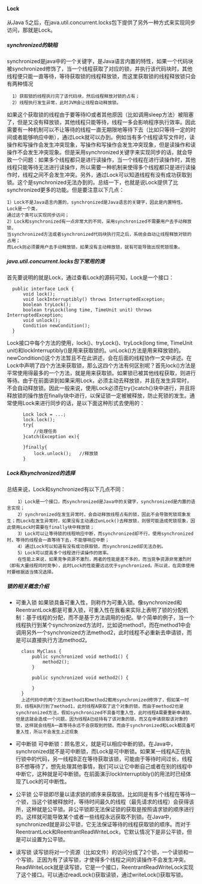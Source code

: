 #### Lock
从Java 5之后，在java.util.concurrent.locks包下提供了另外一种方式来实现同步访问，那就是Lock。
##### synchronized的缺陷
synchronized是java中的一个关键字，是Java语言内置的特性，如果一个代码块被synchronized修饰了，当一个线程获取了对应的锁，并执行该代码块时，其他线程便只能一直等待，等待获取锁的线程释放锁，而这里获取锁的线程释放锁只会有两种情况

      1）获取锁的线程执行完了该代码块，然后线程释放对锁的占有；
      2）线程执行发生异常，此时JVM会让线程自动释放锁。
如果这个获取锁的线程由于要等待IO或者其他原因（比如调用sleep方法）被阻塞了，但是又没有释放锁，其他线程只能等待，线程一多会影响程序执行效率。因此需要有一种机制可以不让等待的线程一直无期限地等待下去（比如只等待一定的时间或者能够响应中断），通过Lock就可以办到。例如当有多个线程读写文件时，读操作和写操作会发生冲突现象，写操作和写操作会发生冲突现象，但是读操作和读操作不会发生冲突现象。但是采用synchronized关键字来实现同步的话，就会导致一个问题：如果多个线程都只是进行读操作，当一个线程在进行读操作时，其他线程只能等待无法进行读操作，所以需要一种机制来使得多个线程都只是进行读操作时，线程之间不会发生冲突。另外，通过Lock可以知道线程有没有成功获取到锁。这个是synchronized无法办到的。总结一下，也就是说Lock提供了比synchronized更多的功能。但是要注意以下几点：

    1）Lock不是Java语言内置的，synchronized是Java语言的关键字，因此是内置特性。Lock是一个类，
    通过这个类可以实现同步访问；
    2）Lock和synchronized有一点非常大的不同，采用synchronized不需要用户去手动释放锁，
    当synchronized方法或者synchronized代码块执行完之后，系统会自动让线程释放对锁的占用；
    而Lock则必须要用户去手动释放锁，如果没有主动释放锁，就有可能导致出现死锁现象。
##### java.util.concurrent.locks包下常用的类
首先要说明的就是Lock，通过查看Lock的源码可知，Lock是一个接口：

      public interface Lock {
          void lock();
          void lockInterruptibly() throws InterruptedException;
          boolean tryLock();
          boolean tryLock(long time, TimeUnit unit) throws InterruptedException;
          void unlock();
          Condition newCondition();
      }
      
Lock接口中每个方法的使用，lock()、tryLock()、tryLock(long time, TimeUnit unit)和lockInterruptibly()是用来获取锁的。unLock()方法是用来释放锁的。newCondition()这个方法暂且不在此讲述，会在后面的线程协作一文中讲述。在Lock中声明了四个方法来获取锁，那么这四个方法有何区别呢？首先lock()方法是平常使用得最多的一个方法，就是用来获取锁。如果锁已被其他线程获取，则进行等待。由于在前面讲到如果采用Lock，必须主动去释放锁，并且在发生异常时，不会自动释放锁。因此一般来说，使用Lock必须在try{}catch{}块中进行，并且将释放锁的操作放在finally块中进行，以保证锁一定被被释放，防止死锁的发生。通常使用Lock来进行同步的话，是以下面这种形式去使用的： 

          Lock lock = ...;
          lock.lock();
          try{
              //处理任务
          }catch(Exception ex){

          }finally{
              lock.unlock();   //释放锁
          }
          
##### Lock和synchronized的选择

总结来说，Lock和synchronized有以下几点不同：

        1）Lock是一个接口，而synchronized是Java中的关键字，synchronized是内置的语言实现；
        2）synchronized在发生异常时，会自动释放线程占有的锁，因此不会导致死锁现象发生；而Lock在发生异常时，如果没有主动通过unLock()去释放锁，则很可能造成死锁现象，因此使用Lock时需要在finally块中释放锁；
        3）Lock可以让等待锁的线程响应中断，而synchronized却不行，使用synchronized时，等待的线程会一直等待下去，不能够响应中断；
        4）通过Lock可以知道有没有成功获取锁，而synchronized却无法办到。
        5）Lock可以提高多个线程进行读操作的效率。
        在性能上来说，如果竞争资源不激烈，两者的性能是差不多的，而当竞争资源非常激烈时（即有大量线程同时竞争），此时Lock的性能要远远优于synchronized。所以说，在具体使用时要根据适当情况选择。
        
        
##### 锁的相关概念介绍
* 可重入锁
如果锁具备可重入性，则称作为可重入锁。像synchronized和ReentrantLock都是可重入锁，可重入性在我看来实际上表明了锁的分配机制：基于线程的分配，而不是基于方法调用的分配。举个简单的例子，当一个线程执行到某个synchronized方法时，比如说method1，而在method1中会调用另外一个synchronized方法method2，此时线程不必重新去申请锁，而是可以直接执行方法method2。

        class MyClass {
            public synchronized void method1() {
                method2();
            }

            public synchronized void method2() {

            }
        }
        上述代码中的两个方法method1和method2都用synchronized修饰了，假如某一时刻，线程A执行到了method1，此时线程A获取了这个对象的锁，而由于method2也是synchronized方法，假如synchronized不具备可重入性，此时线程A需要重新申请锁。但是这就会造成一个问题，因为线程A已经持有了该对象的锁，而又在申请获取该对象的锁，这样就会线程A一直等待永远不会获取到的锁。而由于synchronized和Lock都具备可重入性，所以不会发生上述现象
* 可中断锁
可中断锁：顾名思义，就是可以相应中断的锁。在Java中，synchronized就不是可中断锁，而Lock是可中断锁。如果某一线程A正在执行锁中的代码，另一线程B正在等待获取该锁，可能由于等待时间过长，线程B不想等待了，想先处理其他事情，我们可以让它中断自己或者在别的线程中中断它，这种就是可中断锁。在前面演示lockInterruptibly()的用法时已经体现了Lock的可中断性。
* 公平锁
公平锁即尽量以请求锁的顺序来获取锁。比如同是有多个线程在等待一个锁，当这个锁被释放时，等待时间最久的线程（最先请求的线程）会获得该所，这种就是公平锁。非公平锁即无法保证锁的获取是按照请求锁的顺序进行的。这样就可能导致某个或者一些线程永远获取不到锁。在Java中，synchronized就是非公平锁，它无法保证等待的线程获取锁的顺序。而对于ReentrantLock和ReentrantReadWriteLock，它默认情况下是非公平锁，但是可以设置为公平锁。 
* 读写锁
读写锁将对一个资源（比如文件）的访问分成了2个锁，一个读锁和一个写锁。正因为有了读写锁，才使得多个线程之间的读操作不会发生冲突。ReadWriteLock就是读写锁，它是一个接口，ReentrantReadWriteLock实现了这个接口。可以通过readLock()获取读锁，通过writeLock()获取写锁。
